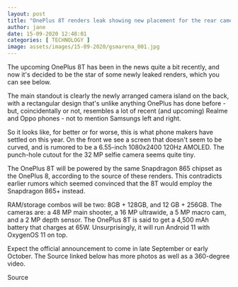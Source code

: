 ```yaml
---
layout: post
title: "OnePlus 8T renders leak showing new placement for the rear cameras"
author: jane 
date: 15-09-2020 12:48:01 
categories: [ TECHNOLOGY ] 
image: assets/images/15-09-2020/gsmarena_001.jpg
---
```

The upcoming OnePlus 8T has been in the news quite a bit recently, and now it's decided to be the star of some newly leaked renders, which you can see below.

The main standout is clearly the newly arranged camera island on the back, with a rectangular design that's unlike anything OnePlus has done before - but, coincidentally or not, resembles a lot of recent (and upcoming) Realme and Oppo phones - not to mention Samsungs left and right.

So it looks like, for better or for worse, this is what phone makers have settled on this year. On the front we see a screen that doesn't seem to be curved, and is rumored to be a 6.55-inch 1080x2400 120Hz AMOLED. The punch-hole cutout for the 32 MP selfie camera seems quite tiny.

The OnePlus 8T will be powered by the same Snapdragon 865 chipset as the OnePlus 8, according to the source of these renders. This contradicts earlier rumors which seemed convinced that the 8T would employ the Snapdragon 865+ instead.

RAM/storage combos will be two: 8GB + 128GB, and 12 GB + 256GB. The cameras are: a 48 MP main shooter, a 16 MP ultrawide, a 5 MP macro cam, and a 2 MP depth sensor. The OnePlus 8T is said to get a 4,500 mAh battery that charges at 65W. Unsurprisingly, it will run Android 11 with OxygenOS 11 on top.

Expect the official announcement to come in late September or early October. The Source linked below has more photos as well as a 360-degree video.

Source